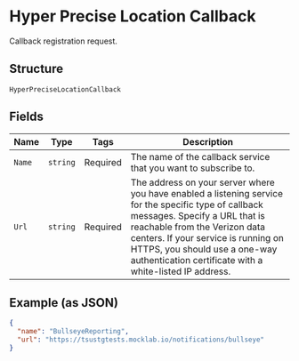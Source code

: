 
# Hyper Precise Location Callback

Callback registration request.

## Structure

`HyperPreciseLocationCallback`

## Fields

| Name | Type | Tags | Description |
|  --- | --- | --- | --- |
| `Name` | `string` | Required | The name of the callback service that you want to subscribe to. |
| `Url` | `string` | Required | The address on your server where you have enabled a listening service for the specific type of callback messages. Specify a URL that is reachable from the Verizon data centers. If your service is running on HTTPS, you should use a one-way authentication certificate with a white-listed IP address. |

## Example (as JSON)

```json
{
  "name": "BullseyeReporting",
  "url": "https://tsustgtests.mocklab.io/notifications/bullseye"
}
```

